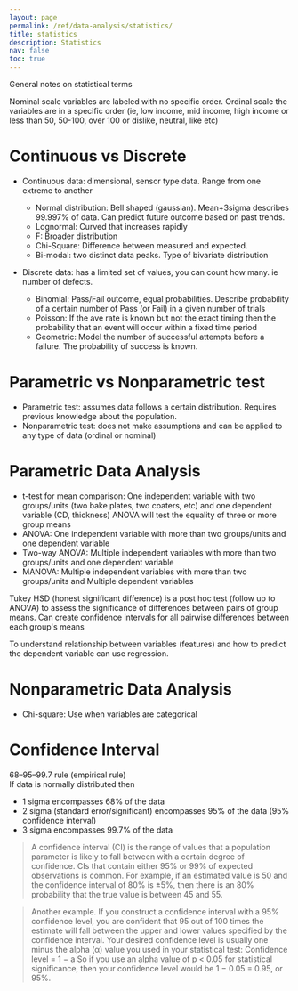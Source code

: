 ```yaml
---
layout: page
permalink: /ref/data-analysis/statistics/
title: statistics
description: Statistics
nav: false
toc: true
---
```


General notes on statistical terms  

Nominal scale variables are labeled with no specific order. 
Ordinal scale the variables are in a specific order (ie, low income, mid income, high income or less than 50, 50-100, over 100 or dislike, neutral, like etc)  

# Continuous vs Discrete  
- Continuous data: dimensional, sensor type data. Range from one extreme to another
    - Normal distribution: Bell shaped (gaussian). Mean+3sigma describes 99.997% of data. Can predict future outcome based on past trends.
    - Lognormal: Curved that increases rapidly
    - F: Broader distribution
    - Chi-Square: Difference between measured and expected.
    - Bi-modal: two distinct data peaks. Type of bivariate distribution  

- Discrete data: has a limited set of values, you can count how many. ie number of defects. 
    - Binomial: Pass/Fail outcome, equal probabilities. Describe probability of a certain number of Pass (or Fail) in a given number of trials
    - Poisson: If the ave rate is known but not the exact timing then the probability that an event will occur within a fixed time period
    - Geometric: Model the number of successful attempts before a failure. The probability of success is known.

# Parametric vs Nonparametric test  
- Parametric test: assumes data follows a certain distribution. Requires previous knowledge about the population.  
- Nonparametric test: does not make assumptions and can be applied to any type of data (ordinal or nominal)  

# Parametric Data Analysis
- t-test for mean comparison: One independent variable with two groups/units (two bake plates, two coaters, etc) and one dependent variable (CD, thickness)
ANOVA will test the equality of three or more group means  
- ANOVA: One independent variable with more than two groups/units and one dependent variable 
- Two-way ANOVA: Multiple independent variables with more than two groups/units and one dependent variable
- MANOVA: Multiple independent variables with more than two groups/units and Multiple dependent variables

Tukey HSD (honest significant difference) is a post hoc test (follow up to ANOVA) to assess the significance of differences between pairs of group means.  Can create confidence intervals for all pairwise differences between each group's means  

To understand relationship between variables (features) and how to predict the dependent variable can use regression.  

# Nonparametric Data Analysis  
- Chi-square: Use when variables are categorical

# Confidence Interval
68–95–99.7 rule (empirical rule)  
If data is normally distributed then  
- 1 sigma encompasses 68% of the data
- 2 sigma (standard error/significant) encompasses 95% of the data (95% confidence interval)
- 3 sigma encompasses 99.7% of the data  

> A confidence interval (CI) is the range of values that a population parameter is likely to fall between with a certain degree of confidence. CIs that contain either 95% or 99% of expected observations is common. For example, if an estimated value is 50 and the confidence interval of 80% is ±5%, then there is an 80% probability that the true value is between 45 and 55.  

> Another example. If you construct a confidence interval with a 95% confidence level, you are confident that 95 out of 100 times the estimate will fall between the upper and lower values specified by the confidence interval. Your desired confidence level is usually one minus the alpha (α) value you used in your statistical test: Confidence level = 1 − a  So if you use an alpha value of p < 0.05 for statistical significance, then your confidence level would be 1 − 0.05 = 0.95, or 95%.  